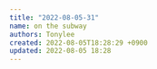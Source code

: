 ```yaml
---
title: "2022-08-05-31"
name: on the subway
authors: Tonylee
created: 2022-08-05T18:28:29 +0900
updated: 2022-08-05 18:28
---
```


## 


